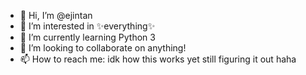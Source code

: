 - 👋 Hi, I’m @ejintan
- 👀 I’m interested in ✨everything✨
- 🌱 I’m currently learning Python 3
- 💞️ I’m looking to collaborate on anything!
- 📫 How to reach me: idk how this works yet still figuring it out haha

<!---
ejintan/ejintan is a ✨ special ✨ repository because its `README.md` (this file) appears on your GitHub profile.
You can click the Preview link to take a look at your changes.
--->

